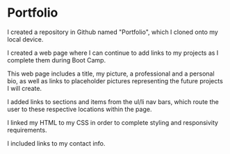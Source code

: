 # Portfolio
I created a repository in Github named "Portfolio", which I cloned onto my local device.

I created a web page where I can continue to add links to my projects as I complete them during Boot Camp.

This web page includes a title, my picture, a professional and a personal bio, as well as links to placeholder pictures representing the future projects I will create.

I added links to sections and items from the ul/li nav bars, which route the user to these respective locations within the page.

I linked my HTML to my CSS in order to complete styling and responsivity requirements.

I included links to my contact info.
